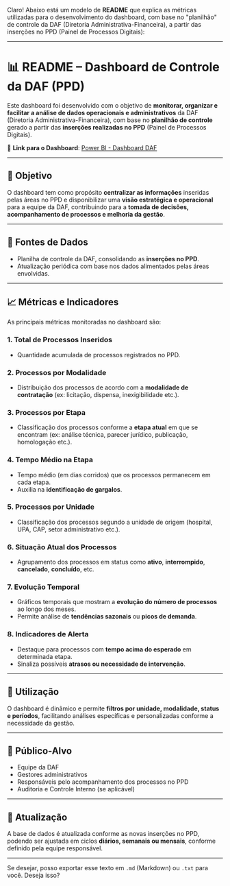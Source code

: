 Claro! Abaixo está um modelo de **README** que explica as métricas utilizadas para o desenvolvimento do dashboard, com base no "planilhão" de controle da DAF (Diretoria Administrativa-Financeira), a partir das inserções no PPD (Painel de Processos Digitais):

---

# 📊 README – Dashboard de Controle da DAF (PPD)

Este dashboard foi desenvolvido com o objetivo de **monitorar, organizar e facilitar a análise de dados operacionais e administrativos** da DAF (Diretoria Administrativa-Financeira), com base no **planilhão de controle** gerado a partir das **inserções realizadas no PPD** (Painel de Processos Digitais).

🔗 **Link para o Dashboard**:
[Power BI - Dashboard DAF](https://app.powerbi.com/view?r=eyJrIjoiZmY1ZTE3ZTAtN2U2Mi00M2I0LThmZjktZmI4ZWZiZmMyOWMyIiwidCI6ImZkZDBiYTAxLTM0MmItNDQwNy05MTlmLWMzYjU0NGM0N2ViMSJ9)

---

## 🎯 Objetivo

O dashboard tem como propósito **centralizar as informações** inseridas pelas áreas no PPD e disponibilizar uma **visão estratégica e operacional** para a equipe da DAF, contribuindo para a **tomada de decisões, acompanhamento de processos e melhoria da gestão**.

---

## 📌 Fontes de Dados

- Planilha de controle da DAF, consolidando as **inserções no PPD**.
- Atualização periódica com base nos dados alimentados pelas áreas envolvidas.

---

## 📈 Métricas e Indicadores

As principais métricas monitoradas no dashboard são:

### 1. **Total de Processos Inseridos**

- Quantidade acumulada de processos registrados no PPD.

### 2. **Processos por Modalidade**

- Distribuição dos processos de acordo com a **modalidade de contratação** (ex: licitação, dispensa, inexigibilidade etc.).

### 3. **Processos por Etapa**

- Classificação dos processos conforme a **etapa atual** em que se encontram (ex: análise técnica, parecer jurídico, publicação, homologação etc.).

### 4. **Tempo Médio na Etapa**

- Tempo médio (em dias corridos) que os processos permanecem em cada etapa.
- Auxilia na **identificação de gargalos**.

### 5. **Processos por Unidade**

- Classificação dos processos segundo a unidade de origem (hospital, UPA, CAP, setor administrativo etc.).

### 6. **Situação Atual dos Processos**

- Agrupamento dos processos em status como **ativo**, **interrompido**, **cancelado**, **concluído**, etc.

### 7. **Evolução Temporal**

- Gráficos temporais que mostram a **evolução do número de processos** ao longo dos meses.
- Permite análise de **tendências sazonais** ou **picos de demanda**.

### 8. **Indicadores de Alerta**

- Destaque para processos com **tempo acima do esperado** em determinada etapa.
- Sinaliza possíveis **atrasos ou necessidade de intervenção**.

---

## 🧭 Utilização

O dashboard é dinâmico e permite **filtros por unidade, modalidade, status e períodos**, facilitando análises específicas e personalizadas conforme a necessidade da gestão.

---

## 👥 Público-Alvo

- Equipe da DAF
- Gestores administrativos
- Responsáveis pelo acompanhamento dos processos no PPD
- Auditoria e Controle Interno (se aplicável)

---

## 📅 Atualização

A base de dados é atualizada conforme as novas inserções no PPD, podendo ser ajustada em ciclos **diários, semanais ou mensais**, conforme definido pela equipe responsável.

---

Se desejar, posso exportar esse texto em `.md` (Markdown) ou `.txt` para você. Deseja isso?
